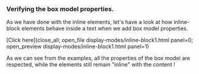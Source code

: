 ### Verifying the box model properties.

As we have done with the inline elements, let's have a look at how inline-block elements behave inside a text when we add box model properties.

[Click here](close_all; open_file display-modes/inline-block1.html panel=0; open_preview display-modes/inline-block1.html panel=1)

As we can see from the examples, all the properties of the box model are respected, while the elements still remain "inline" with the content !